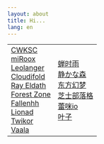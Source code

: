 ```yaml
---
layout: about
title: Hi...
lang: en
---
```


<html>
  <table style="border: 0px;">
    <tr>
      <td style="border: 0px;">
        <div>
          <a href="https://cwksc.github.io/">CWKSC</a>
        </div>
        <div>
          <a href="https://miroox.github.io/blog/">miRoox</a>
        </div>
        <div>
          <a href="https://leolanger.github.io/">Leolanger</a>
        </div>
        <div>
          <a href="https://cloudifold.github.io/MyBlog/">Cloudifold</a>
        </div>
        <div>
          <a href="https://ray-eldath.me/">Ray Eldath</a>
        </div>
        <div>
          <a href="https://bc-li.github.io/">Forest Zone</a>
        </div>
        <div>
          <a href="https://fallen.moe/">Fallenhh</a>
        </div>
        <div>
          <a href="http://www.lionad.art/">Lionad</a>
        </div>
        <div>
          <a href="https://twic.me/">Twikor</a>
        </div>
        <div>
          <a href="https://vaala.cat/">Vaala</a>
        </div>
      </td>
      <td style="border: 0px;">
        <div>
          <a href="https://chanshiyu.com/">蝉时雨</a>
        </div>
        <div lang="ja">
          <a href="https://innei.ren/">静かな森</a>
        </div>
        <div>
          <a href="https://blog.badapple.pro/">东方幻梦</a>
        </div>
        <div>
          <a href="https://chee5e.space">芝士部落格</a>
        </div>
        <div>
          <a href="https://linux.dog/">蕾咪io</a>
        </div>
        <div>
          <a href="https://misaka-9936.github.io/">叶子</a>
        </div>
      </td>
    </tr>
  </table>
</html>
